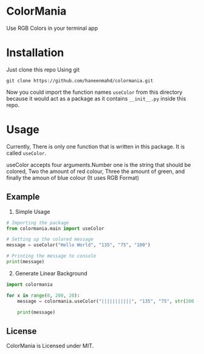 # ColorMania
Use RGB Colors in your terminal app

# Installation 
Just clone this repo Using git
```
git clone https://github.com/haneenmahd/colormania.git 
```

Now you could import the function names `useColor` from this directory because it would act as a package as it contains `__init__.py` inside this repo. 

# Usage
Currently, There is only one function that is written in this package. It is called `useColor`.

useColor accepts four arguments.Number one is the string that should be colored, Two the amount of red colour, Three the amount of green, and finally the amoun of blue colour (It uses RGB Format)

## Example
1) Simple Usage
```python
# Importing the package
from colormania.main import useColor

# Setting up the colored message
message = useColor("Hello World", "135", "75", "100")

# Printing the message to console
print(message)
```
2) Generate Linear Background
```python
import colormania

for x in range(0, 200, 20):
    message = colormania.useColor("|||||||||||", "135", "75", str(200 - x))

    print(message)
```

## License
ColorMania is Licensed under MIT.